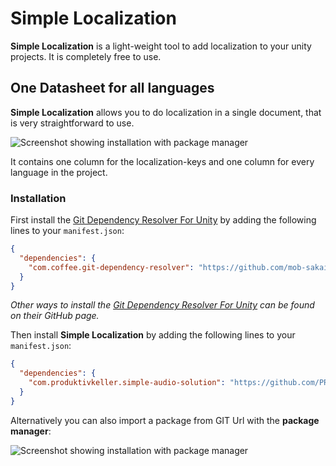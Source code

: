 # Simple Localization
**Simple Localization** is a light-weight tool to add localization to your unity projects. It is completely free to use.

## One Datasheet for all languages

**Simple Localization** allows you to do localization in a single document, that is very straightforward to use.

![Screenshot showing installation with package manager](./Images~/add-package-from-git-url.png)

It contains one column for the localization-keys and one column for every language in the project.

### Installation

First install the [Git Dependency Resolver For Unity]("https://github.com/mob-sakai/GitDependencyResolverForUnity") by adding the following lines to your `manifest.json`:


```json
{
  "dependencies": {
    "com.coffee.git-dependency-resolver": "https://github.com/mob-sakai/GitDependencyResolverForUnity.git"
  }
}
```

*Other ways to install the [Git Dependency Resolver For Unity]("https://github.com/mob-sakai/GitDependencyResolverForUnity") can be found on their GitHub page.*

Then install **Simple Localization** by adding the following lines to your `manifest.json`:

```json
{
  "dependencies": {
    "com.produktivkeller.simple-audio-solution": "https://github.com/PRODUKTIVKELLER/simple-localization.git"
  }
}
```

Alternatively you can also import a package from GIT Url with the **package manager**:

![Screenshot showing installation with package manager](./Images~/add-package-from-git-url.png)